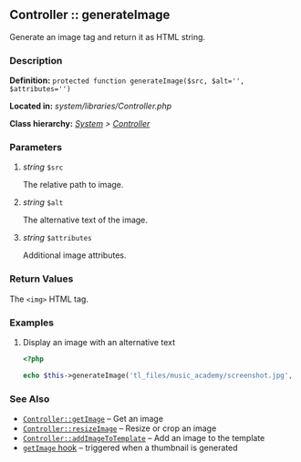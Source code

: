 
Controller :: generateImage
-------------------------------------------

Generate an image tag and return it as HTML string.


### Description ###

**Definition:** `protected function generateImage($src, $alt='', $attributes='')`

**Located in:** *system/libraries/Controller.php*

**Class hierarchy:** *[System](../System.md) > [Controller](../Controller.md)*


### Parameters ###

1. *string* `$src`

	The relative path to image.

2. *string* `$alt`

	The alternative text of the image.

3. *string* `$attributes`

	Additional image attributes.


### Return Values ###

The ```<img>``` HTML tag.


### Examples ###

1. Display an image with an alternative text

	```php
	<?php

	echo $this->generateImage('tl_files/music_academy/screenshot.jpg', 'Screenshot of Music Academy');
	```

### See Also ###

- [`Controller::getImage`](getImage.md) – Get an image
- [`Controller::resizeImage`](resizeImage.md) – Resize or crop an image
- [`Controller::addImageToTemplate`](addImageToTemplate.md) – Add an image to the template
- [`getImage` hook](../../hooks/getImage.md) – triggered when a thumbnail is generated
